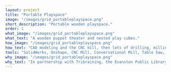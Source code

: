 ```yaml
---
layout: project
title: "Portable Playspace"
image: "/images/grid_portableplayspace.png"
short_description: "Portable wooden playspace."
order: 1
what_image: "/images/grid_portableplayspace.png"
what_text: "A wooden puppet theater and nested play cubes."
how_image: "/images/grid_portableplayspace.png"
how_text: "CAD modeling and the CNC mill, then lots of drilling, milling, and good old fashioned woodworking."
tools: "SolidWorks, Onshape, CNC Mill, Conversational Mill, Table Saw, Router, Laser Cutter"
why_image: "/images/grid_portableplayspace.png"
why_text: "In partnership with Tribraining, the Evanston Public Library at the Robert Crown Center asked us to create a playspace that could be put out for playtime and stored away neatly when the space was used otherwise."
---
```

